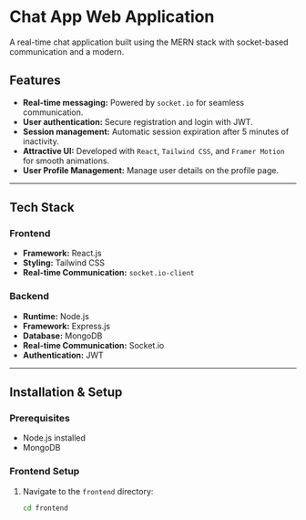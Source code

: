 # Chat App Web Application

A real-time chat application built using the MERN stack with socket-based communication and a modern.

## Features

- **Real-time messaging:** Powered by `socket.io` for seamless communication.
- **User authentication:** Secure registration and login with JWT.
- **Session management:** Automatic session expiration after 5 minutes of inactivity.
- **Attractive UI:** Developed with `React`, `Tailwind CSS`, and `Framer Motion` for smooth animations.
- **User Profile Management:** Manage user details on the profile page.

---

## Tech Stack

### Frontend
- **Framework:** React.js
- **Styling:** Tailwind CSS
- **Real-time Communication:** `socket.io-client`

### Backend
- **Runtime:** Node.js
- **Framework:** Express.js
- **Database:** MongoDB
- **Real-time Communication:** Socket.io
- **Authentication:** JWT

---

## Installation & Setup

### Prerequisites
- Node.js installed
- MongoDB 

### Frontend Setup
1. Navigate to the `frontend` directory:
   ```bash
   cd frontend
